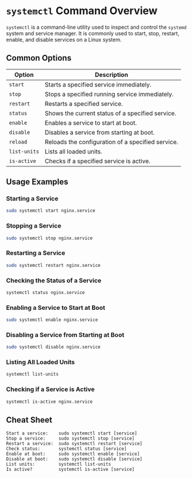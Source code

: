 # `systemctl` Command Overview

`systemctl` is a command-line utility used to inspect and control the `systemd` system and service manager. It is commonly used to start, stop, restart, enable, and disable services on a Linux system.

## Common Options

| Option        | Description                                       |
|---------------|---------------------------------------------------|
| `start`       | Starts a specified service immediately.           |
| `stop`        | Stops a specified running service immediately.    |
| `restart`     | Restarts a specified service.                     |
| `status`      | Shows the current status of a specified service.  |
| `enable`      | Enables a service to start at boot.               |
| `disable`     | Disables a service from starting at boot.         |
| `reload`      | Reloads the configuration of a specified service. |
| `list-units`  | Lists all loaded units.                           |
| `is-active`   | Checks if a specified service is active.          |

## Usage Examples

### Starting a Service
```bash
sudo systemctl start nginx.service
```

### Stopping a Service
```bash
sudo systemctl stop nginx.service
```

### Restarting a Service
```bash
sudo systemctl restart nginx.service
```

### Checking the Status of a Service
```bash
systemctl status nginx.service
```

### Enabling a Service to Start at Boot
```bash
sudo systemctl enable nginx.service
```

### Disabling a Service from Starting at Boot
```bash
sudo systemctl disable nginx.service
```

### Listing All Loaded Units
```bash
systemctl list-units
```

### Checking if a Service is Active
```bash
systemctl is-active nginx.service
```

## Cheat Sheet

```plaintext
Start a service:    sudo systemctl start [service]
Stop a service:     sudo systemctl stop [service]
Restart a service:  sudo systemctl restart [service]
Check status:       systemctl status [service]
Enable at boot:     sudo systemctl enable [service]
Disable at boot:    sudo systemctl disable [service]
List units:         systemctl list-units
Is active?          systemctl is-active [service]
```
